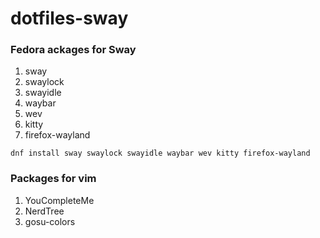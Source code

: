 # dotfiles-sway
### Fedora ackages for Sway
1. sway
2. swaylock
3. swayidle
4. waybar
5. wev
6. kitty
7. firefox-wayland


`dnf install sway swaylock swayidle waybar wev kitty firefox-wayland`

### Packages for vim
1. YouCompleteMe
2. NerdTree
3. gosu-colors
